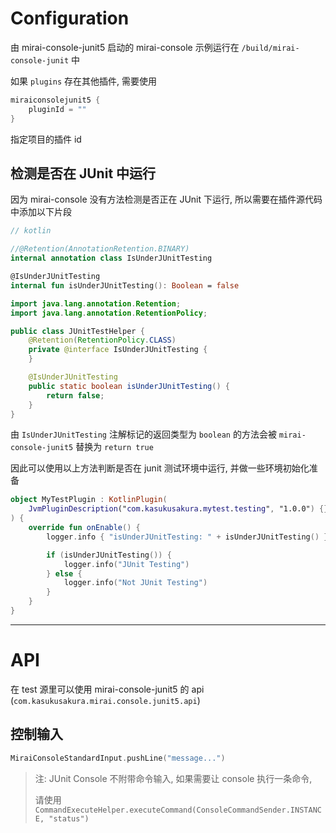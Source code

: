 # Configuration

由 mirai-console-junit5 启动的 mirai-console 示例运行在 `/build/mirai-console-junit` 中

如果 `plugins` 存在其他插件, 需要使用

```groovy
miraiconsolejunit5 {
    pluginId = ""
}
```

指定项目的插件 id

## 检测是否在 JUnit 中运行

因为 mirai-console 没有方法检测是否正在 JUnit 下运行, 所以需要在插件源代码中添加以下片段

```kotlin
// kotlin

//@Retention(AnnotationRetention.BINARY)
internal annotation class IsUnderJUnitTesting

@IsUnderJUnitTesting
internal fun isUnderJUnitTesting(): Boolean = false
```

```java
import java.lang.annotation.Retention;
import java.lang.annotation.RetentionPolicy;

public class JUnitTestHelper {
    @Retention(RetentionPolicy.CLASS)
    private @interface IsUnderJUnitTesting {
    }

    @IsUnderJUnitTesting
    public static boolean isUnderJUnitTesting() {
        return false;
    }
}
```

由 `IsUnderJUnitTesting` 注解标记的返回类型为 `boolean` 的方法会被 `mirai-console-junit5` 替换为 `return true`

因此可以使用以上方法判断是否在 junit 测试环境中运行, 并做一些环境初始化准备

```kotlin
object MyTestPlugin : KotlinPlugin(
    JvmPluginDescription("com.kasukusakura.mytest.testing", "1.0.0") {}
) {
    override fun onEnable() {
        logger.info { "isUnderJUnitTesting: " + isUnderJUnitTesting() }

        if (isUnderJUnitTesting()) {
            logger.info("JUnit Testing")
        } else {
            logger.info("Not JUnit Testing")
        }
    }
}
```

-------------

# API

在 test 源里可以使用 mirai-console-junit5 的 api (`com.kasukusakura.mirai.console.junit5.api`)

## 控制输入

```kotlin
MiraiConsoleStandardInput.pushLine("message...")
```

> 注: JUnit Console 不附带命令输入, 如果需要让 console 执行一条命令,
>
> 请使用 `CommandExecuteHelper.executeCommand(ConsoleCommandSender.INSTANCE, "status")`

